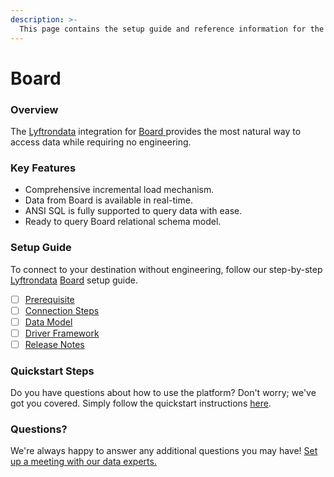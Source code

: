 ```yaml
---
description: >-
  This page contains the setup guide and reference information for the Board source connector.
---
```


# Board

### Overview

The [Lyftrondata](https://www.lyftrondata.com/) integration for [Board](https://www.lyftrondata.com/integration/board/)[ ](https://www.lyftrondata.com/integration/board/)provides the most natural way to access data while requiring no engineering.

### Key Features

* Comprehensive incremental load mechanism.
* Data from Board is available in real-time.&#x20;
* ANSI SQL is fully supported to query data with ease.
* Ready to query Board relational schema model.

### Setup Guide

To connect to your destination without engineering, follow our step-by-step [Lyftrondata](https://www.lyftrondata.com/)  [Board](https://www.lyftrondata.com/integration/board/) setup guide.

* [ ] [Prerequisite](../../business-analytics/board/prerequisite.md)
* [ ] [Connection Steps](../../business-analytics/board/connection-steps.md)
* [ ] [Data Model](../../business-analytics/board/data-model/)
* [ ] [Driver Framework](../../business-analytics/board/driver-framework/)
* [ ] [Release Notes](../../business-analytics/board/release-notes.md)

### Quickstart Steps

Do you have questions about how to use the platform? Don't worry; we've got you covered. Simply follow the quickstart instructions [here](../../../quickstart-steps.md).

### Questions? <a href="#questions" id="questions"></a>

We're always happy to answer any additional questions you may have! [Set up a meeting with our data experts.](https://www.lyftrondata.com/book-a-meeting/)

